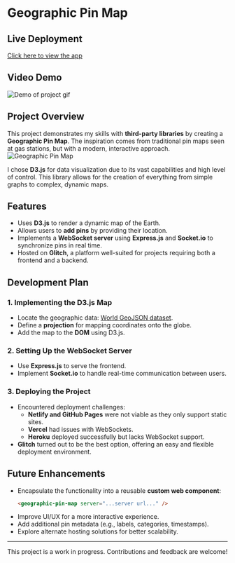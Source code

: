 # Geographic Pin Map

## Live Deployment
[Click here to view the app](https://notch-marble-garlic.glitch.me/)

## Video Demo
<img src="./assets/demo-gif.gif" alt="Demo of project gif">

## Project Overview
This project demonstrates my skills with **third-party libraries** by creating a **Geographic Pin Map**. The inspiration comes from traditional pin maps seen at gas stations, but with a modern, interactive approach.
<img src="https://cdn-haccf.nitrocdn.com/YObyvryzdImjKKudBftGrMrahQVEBpfb/assets/images/optimized/rev-a694fa1/www.mapize.com/wp-content/uploads/2023/07/mackenzie-cruz-L1G-OvEyoVY-unsplash.jpg" alt="Geographic Pin Map" style="max-width: 600px;">

I chose **D3.js** for data visualization due to its vast capabilities and high level of control. This library allows for the creation of everything from simple graphs to complex, dynamic maps.

## Features
- Uses **D3.js** to render a dynamic map of the Earth.
- Allows users to **add pins** by providing their location.
- Implements a **WebSocket server** using **Express.js** and **Socket.io** to synchronize pins in real time.
- Hosted on **Glitch**, a platform well-suited for projects requiring both a frontend and a backend.

## Development Plan
### 1. Implementing the D3.js Map
- Locate the geographic data: [World GeoJSON dataset](https://raw.githubusercontent.com/holtzy/D3-graph-gallery/master/DATA/world.geojson).
- Define a **projection** for mapping coordinates onto the globe.
- Add the map to the **DOM** using D3.js.

### 2. Setting Up the WebSocket Server
- Use **Express.js** to serve the frontend.
- Implement **Socket.io** to handle real-time communication between users.

### 3. Deploying the Project
- Encountered deployment challenges:
  - **Netlify and GitHub Pages** were not viable as they only support static sites.
  - **Vercel** had issues with WebSockets.
  - **Heroku** deployed successfully but lacks WebSocket support.
- **Glitch** turned out to be the best option, offering an easy and flexible deployment environment.

## Future Enhancements
- Encapsulate the functionality into a reusable **custom web component**:
  ```html
  <geographic-pin-map server="...server url..." />
  ```
- Improve UI/UX for a more interactive experience.
- Add additional pin metadata (e.g., labels, categories, timestamps).
- Explore alternate hosting solutions for better scalability.

---
This project is a work in progress. Contributions and feedback are welcome!

